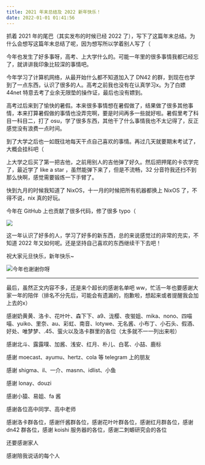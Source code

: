 ```yaml
---
title: 2021 年末总结及 2022 新年快乐！
date: 2022-01-01 01:41:56
---
```


抓着 2021 年的尾巴（其实发布的时候已经 2022 了），写下了这篇年末总结。为什么会想写这篇年末总结了呢，因为想写所以学着别人写了（

<!-- more -->

<link rel="stylesheet" href="https://cdn.jsdelivr.net/npm/aplayer/dist/APlayer.min.css">

<script src="https://cdn.jsdelivr.net/npm/aplayer/dist/APlayer.min.js"></script>
<script src="https://cdn.jsdelivr.net/npm/meting@2/dist/Meting.min.js"></script>
<meting-js server="netease" type="song" id="32098328"></meting-js>

今年也发生了好多事呀，高考、上大学什么的。可能一年里的很多事情我都已经忘了，就讲讲我印象比较深的事情吧。

今年学习了计算机网络，从最开始什么都不知道加入了 DN42 的群，到现在也学到了一点东西，认识了很多的人。高考之前我也没有在认真学习x。为了白嫖 44net 特意去考了业余无限垫的操作证，最后也没有嫖到。

高考过后来到了愉快的暑假。本来很多事情想在暑假做了，结果做了很多其他事情，本来打算暑假做的事情也没弄完啊，要是时间再多一些就好啦。暑假里考了科目一科目二，打了 osu，学了很多东西，其他干了什么事情我也不太记得了，反正感觉没有浪费一点时间。

到了大学之后也一如既往地每天干点自己喜欢的事情。再过几天就要期末考试了，大概会挂科吧（

上大学之后买了第一把吉他，之前用别人的吉他弹了好久。然后把押尾的卡农学完了，最近学了 like a star ，虽然能弹下来了，但是不流畅，32 分音符我还扫不到那么快啊，感觉需要锻炼一下手臂了。

快到九月的时候我知道了 NixOS，十一月的时候把所有机器都换上 NixOS 了，不得不说，nix 真的好玩。

今年在 GitHub 上也贡献了很多代码，修了很多 typo（

![](/img/5.png)

这一年认识了好多的人，学习了好多的新东西，总的来说感觉过的非常的充实，不知道 2022 年又如何呢。还是坚持自己喜欢的东西继续干下去吧！

祝大家元旦快乐，新年快乐~

![今年也谢谢你呀](/img/4.png)

---

最后，虽然正文内容不多，还是来个超长的感谢名单吧 ww，忙活一年也要感谢大家一年的陪伴（排名不分先后，可能会有遗漏的，抱歉啦，想起来或者提醒我会加上去的x）

感谢奶黄黄、洛卡、花叶叶、森下下、a9、泷樱、夜蛍姐、mika、nono、四喵喵、yuiko、里奈、au、彩虹、南音、lotywe、无名酱、小布丁、小石头、假酒、好处、唯梦梦、.45、萤火以及洛卡群里的各位（太多就不一一列出来啦）

感谢北斗、露露噗、加酱、浅安、红月、朴儿、白茗、小喆、鹿标

感谢 moecast、ayumu、hertz、cola 等 telegram 上的朋友

感谢 shigma、il、一介、masnn、idlist、小鱼

感谢 lonay、douzi

感谢小猿、易姐、fa 酱

感谢各位高中同学、高中老师

感谢洛卡群各位，感谢仟酱群各位，感谢花叶叶群各位，感谢红月群各位，感谢 dn42 群各位，感谢 koishi 服务器的各位，感谢二刺螈研究会的各位

还要感谢家人

感谢陪我说话的每个人

